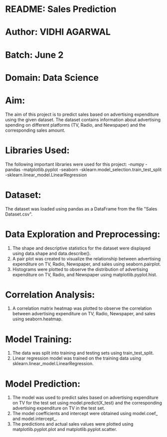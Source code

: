 # README: Sales Prediction

# Author: VIDHI AGARWAL

# Batch: June 2

# Domain: Data Science


# Aim:<br>
The aim of this project is to predict sales based on advertising expenditure using the given dataset. The dataset contains information about advertising spending on different platforms (TV, Radio, and Newspaper) and the corresponding sales amount.

# Libraries Used:<br>
The following important libraries were used for this project:
-numpy
-pandas
-matplotlib.pyplot
-seaborn
-sklearn.model_selection.train_test_split
-sklearn.linear_model.LinearRegression


# Dataset:<br>
The dataset was loaded using pandas as a DataFrame from the file "Sales Dataset.csv".


# Data Exploration and Preprocessing:<br>
1. The shape and descriptive statistics for the dataset were displayed using data.shape and data.describe().
2. A pair plot was created to visualize the relationship between advertising expenditure on TV, Radio, Newspaper, and sales using seaborn.pairplot.
3. Histograms were plotted to observe the distribution of advertising expenditure on TV, Radio, and Newspaper using matplotlib.pyplot.hist.


# Correlation Analysis:<br>
1. A correlation matrix heatmap was plotted to observe the correlation between advertising expenditure on TV, Radio, Newspaper, and sales using seaborn.heatmap.


# Model Training:<br>
1. The data was split into training and testing sets using train_test_split.
2. Linear regression model was trained on the training data using sklearn.linear_model.LinearRegression.


# Model Prediction:<br>
1. The model was used to predict sales based on advertising expenditure on TV for the test set using model.predict(X_test) and the corresponding advertising expenditure on TV in the test set.
2. The model coefficients and intercept were obtained using model.coef_ and model.intercept_.
3. The predictions and actual sales values were plotted using matplotlib.pyplot.plot and matplotlib.pyplot.scatter.
